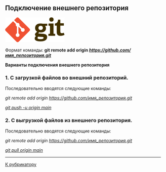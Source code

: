 ## Подключение внешнего репозитория

[![К рубрикатору](./192px-Git-logo.svg.png)](../readme.md)

Формат команды: **git remote add origin *https://github.com/имя_пепозитория.git***

**Варианты подключения внешнего репозитория**
### **1. С загрузкой файлов во внешний репозиторий.** 

Последовательно вводятся следующие команды:

*git remote add origin https://github.com/имя_репозитория.git*

*[git push -u origin main](push.md)*

### **2. С выгрузкой файлов из внешнего репозитория.** 

Последовательно вводятся следующие команды:

*git remote add origin https://github.com/имя_репозитория.git*

*[git pull origin main](push.md)*

---

[К рубрикатору](../readme.md)






